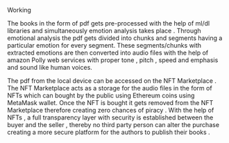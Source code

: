 Working

The books in the form of pdf gets pre-processed with the help of ml/dl libraries and simultaneously emotion analysis takes place . Through emotional analysis the pdf gets divided into chunks and segments having a particular emotion for every segment. These segments/chunks with extracted emotions are then converted into audio files with the help of amazon Polly web services with proper tone , pitch , speed and emphasis and sound like human voices.


The pdf from the local device can be accessed on the NFT Marketplace . The NFT Marketplace acts as a storage for the audio files in the form of NFTs which can bought by the public using Ethereum coins using MetaMask wallet. Once the NFT is bought it gets removed from the NFT Marketplace therefore creating zero chances of piracy . With the help of NFTs , a full transparency layer with security is established between the buyer and the seller , thereby no third party person can alter the purchase creating a more secure platform for the authors to publish their books .
